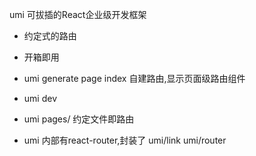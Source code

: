 umi 可拔插的React企业级开发框架

- 约定式的路由
- 开箱即用

- umi generate page index
  自建路由,显示页面级路由组件
- umi dev
- umi pages/ 约定文件即路由  
- umi 内部有react-router,封装了 umi/link  umi/router
